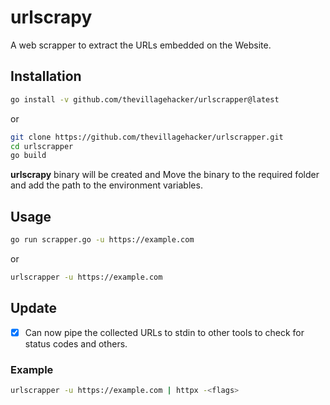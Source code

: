 # urlscrapy
A web scrapper to extract the URLs embedded on the Website.

## Installation

```sh
go install -v github.com/thevillagehacker/urlscrapper@latest
```

or
              
```sh
git clone https://github.com/thevillagehacker/urlscrapper.git
cd urlscrapper
go build
```
**urlscrapy** binary will be created and Move the binary to the required folder and add the path to the environment variables.

## Usage
```sh
go run scrapper.go -u https://example.com
```

or

```sh
urlscrapper -u https://example.com
```

## Update
- [x] Can now pipe the collected URLs to stdin to other tools to check for status codes and others.

### Example
```sh
urlscrapper -u https://example.com | httpx -<flags>
```
